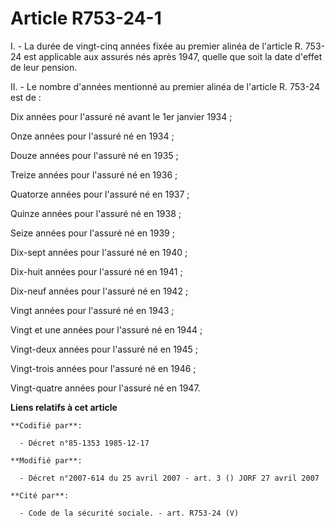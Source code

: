 # Article R753-24-1

I. - La durée de vingt-cinq années fixée au premier alinéa de l'article R. 753-24 est applicable aux assurés nés après 1947,
quelle que soit la date d'effet de leur pension.

II. - Le nombre d'années mentionné au premier alinéa de l'article R. 753-24 est de :

Dix années pour l'assuré né avant le 1er janvier 1934 ;

Onze années pour l'assuré né en 1934 ;

Douze années pour l'assuré né en 1935 ;

Treize années pour l'assuré né en 1936 ;

Quatorze années pour l'assuré né en 1937 ;

Quinze années pour l'assuré né en 1938 ;

Seize années pour l'assuré né en 1939 ;

Dix-sept années pour l'assuré né en 1940 ;

Dix-huit années pour l'assuré né en 1941 ;

Dix-neuf années pour l'assuré né en 1942 ;

Vingt années pour l'assuré né en 1943 ;

Vingt et une années pour l'assuré né en 1944 ;

Vingt-deux années pour l'assuré né en 1945 ;

Vingt-trois années pour l'assuré né en 1946 ;

Vingt-quatre années pour l'assuré né en 1947.

**Liens relatifs à cet article**

	**Codifié par**:

	  - Décret n°85-1353 1985-12-17

	**Modifié par**:

	  - Décret n°2007-614 du 25 avril 2007 - art. 3 () JORF 27 avril 2007

	**Cité par**:

	  - Code de la sécurité sociale. - art. R753-24 (V)
